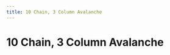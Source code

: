 ```yaml
---
title: 10 Chain, 3 Column Avalanche
---
```

# 10 Chain, 3 Column Avalanche
<ClientOnly>
<AssetLoader :reloadOnce="true" />
<GameSlides :jsonFileToLoad="'tailing/10chain_3columnavalanche_a.json'" :useRandomSeed="false" :useManualData="false" :replay="true"></GameSlides>

</ClientOnly>